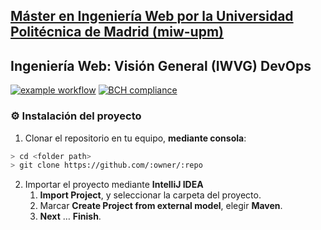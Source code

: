 ## [Máster en Ingeniería Web por la Universidad Politécnica de Madrid (miw-upm)](http://miw.etsisi.upm.es)
## Ingeniería Web: Visión General (IWVG) DevOps


[![example workflow](https://github.com/isadiamar/iwvg-devops-diaz-isabel/actions/workflows/test-sonar.yml/badge.svg)](https://github.com/isadiamar/iwvg-devops-diaz-isabel/actions/workflows/test-sonar.yml)
[![BCH compliance](https://bettercodehub.com/edge/badge/isadiamar/iwvg-devops-diaz-isabel?branch=master)](https://bettercodehub.com/results/isadiamar/iwvg-devops-diaz-isabel)

### :gear: Instalación del proyecto
1. Clonar el repositorio en tu equipo, **mediante consola**:
```sh
> cd <folder path>
> git clone https://github.com/:owner/:repo
```
2. Importar el proyecto mediante **IntelliJ IDEA**
   1. **Import Project**, y seleccionar la carpeta del proyecto.
   1. Marcar **Create Project from external model**, elegir **Maven**.
   1. **Next** … **Finish**.
